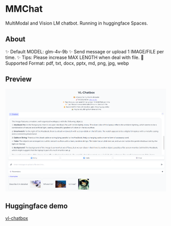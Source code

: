 # MMChat
MultiModal and Vision LM chatbot. Running in huggingface Spaces.

## About
✨ Default MODEL: glm-4v-9b
✨ Send message or upload 1 IMAGE/FILE per time.
✨ Tips: Please increase MAX LENGTH when deal with file.
🤙 Supported Format: pdf, txt, docx, pptx, md, png, jpg, webp

## Preview

![screenshot](image.png)

## Huggingface demo
[vl-chatbox](https://huggingface.co/spaces/vilarin/VL-Chatbox)
